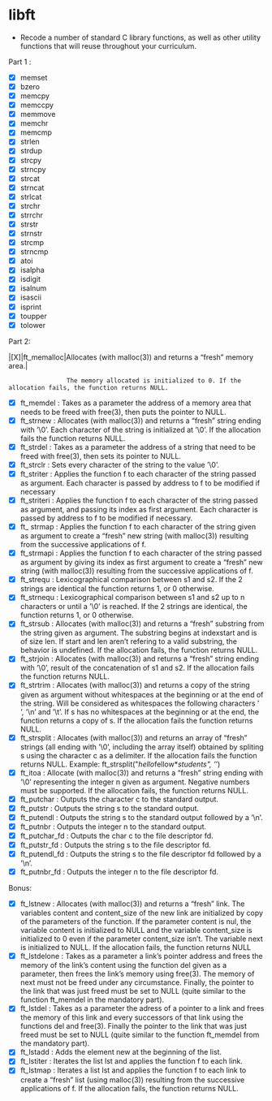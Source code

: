 # libft
- Recode a number of standard C library functions,
as well as other utility functions that will reuse throughout your curriculum.

Part 1 :
- [X] memset
- [X] bzero
- [X] memcpy
- [X] memccpy
- [X] memmove
- [X] memchr
- [X] memcmp
- [X] strlen
- [X] strdup
- [X] strcpy
- [X] strncpy
- [X] strcat
- [X] strncat
- [X] strlcat
- [X] strchr
- [X] strrchr
- [X] strstr
- [X] strnstr
- [X] strcmp
- [X] strncmp
- [X] atoi
- [X] isalpha
- [X] isdigit
- [X] isalnum
- [X] isascii
- [X] isprint
- [X] toupper
- [X] tolower

Part 2:

|[X]|ft_memalloc|Allocates (with malloc(3)) and returns a “fresh” memory area.|


                    The memory allocated is initialized to 0. If the allocation fails, the function returns NULL.
- [X] ft_memdel : Takes as a parameter the address of a memory area that needs to be freed with free(3),
                  then puts the pointer to NULL.
- [X] ft_strnew : Allocates (with malloc(3)) and returns a “fresh” string ending with ’\0’.
                  Each character of the string is initialized at ’\0’. If the allocation fails the function returns NULL.
- [X] ft_strdel : Takes as a parameter the address of a string that need to be freed with free(3),
                  then sets its pointer to NULL.
- [X] ft_strclr : Sets every character of the string to the value ’\0’.
- [X] ft_striter : Applies the function f to each character of the string passed as argument.
                   Each character is passed by address to f to be modified if necessary
- [X] ft_striteri : Applies the function f to each character of the string passed as argument,
                    and passing its index as first argument. Each character is passed by address to f to be modified if necessary.
- [X] ft_ strmap : Applies the function f to each character of the string given as argument to create
                   a “fresh” new string (with malloc(3)) resulting from the successive applications of f.
- [X] ft_strmapi : Applies the function f to each character of the string passed as argument by giving its index
                   as first argument to create a “fresh” new string (with malloc(3))
                   resulting from the successive applications of f.
- [X] ft_strequ : Lexicographical comparison between s1 and s2. If the 2 strings are identical the function returns 1,
                  or 0 otherwise.
- [X] ft_strnequ : Lexicographical comparison between s1 and s2 up to n characters or until a ’\0’ is reached.
                   If the 2 strings are identical, the function returns 1, or 0 otherwise.
- [X] ft_strsub : Allocates (with malloc(3)) and returns a “fresh” substring from the string given as argument.
                  The substring begins at indexstart and is of size len. If start and len aren’t refering to a valid substring, the behavior is undefined. If the
                  allocation fails, the function returns NULL.
- [X] ft_strjoin : Allocates (with malloc(3)) and returns a “fresh” string ending with ’\0’,
                   result of the concatenation of s1 and s2. If the allocation fails the function returns NULL.
- [X] ft_strtrim : Allocates (with malloc(3)) and returns a copy of the string given as argument without whitespaces
                   at the beginning or at the end of the string. Will be considered as whitespaces
                   the following characters ’ ’, ’\n’ and ’\t’. If s has no whitespaces at the beginning or at the end,
                   the function returns a copy of s. If the allocation fails the function returns NULL.
- [X] ft_strsplit : Allocates (with malloc(3)) and returns an array of “fresh”
                    strings (all ending with ’\0’, including the array itself) obtained by spliting s using the character c
                    as a delimiter. If the allocation fails the function returns NULL.
                    Example: ft_strsplit("*hello*fellow***students*", ’*’)
- [X] ft_itoa : Allocate (with malloc(3)) and returns a “fresh” string ending with ’\0’ representing the integer n
                given as argument. Negative numbers must be supported. If the allocation fails, the function returns NULL.
- [X] ft_putchar : Outputs the character c to the standard output.
- [X] ft_putstr : Outputs the string s to the standard output.
- [X] ft_putendl : Outputs the string s to the standard output followed by a ’\n’.
- [X] ft_putnbr : Outputs the integer n to the standard output.
- [X] ft_putchar_fd : Outputs the char c to the file descriptor fd.
- [X] ft_putstr_fd : Outputs the string s to the file descriptor fd.
- [X] ft_putendl_fd : Outputs the string s to the file descriptor fd followed by a ’\n’.
- [X] ft_putnbr_fd : Outputs the integer n to the file descriptor fd.

Bonus:
- [X] ft_lstnew : Allocates (with malloc(3)) and returns a “fresh” link.
                  The variables content and content_size of the new link are initialized by copy of the parameters
                  of the function. If the parameter content is nul, the variable content is initialized to NULL
                  and the variable content_size is initialized to 0 even if the parameter content_size isn’t.
                  The variable next is initialized to NULL. If the allocation fails, the function returns NULL
- [X] ft_lstdelone : Takes as a parameter a link’s pointer address and frees the memory of the link’s content
                     using the function del given as a parameter, then frees the link’s memory using free(3).
                     The memory of next must not be freed under any circumstance.
                     Finally, the pointer to the link that was just freed must be set to NULL (quite similar to the function ft_memdel in the mandatory part).
- [X] ft_lstdel : Takes as a parameter the adress of a pointer to a link and frees the memory of this link
                  and every successors of that link using the functions del and free(3).
                  Finally the pointer to the link that was just freed must be set to NULL
                  (quite similar to the function ft_memdel from the mandatory part).
- [X] ft_lstadd : Adds the element new at the beginning of the list.
- [X] ft_lstiter : Iterates the list lst and applies the function f to each link.
- [X] ft_lstmap : Iterates a list lst and applies the function f to each link to create a “fresh” list
                  (using malloc(3)) resulting from the successive applications of f. If the allocation fails,
                  the function returns NULL.
